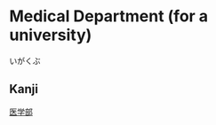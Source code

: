 # Medical Department (for a university)
いがくぶ

## Kanji
[医](../Kanji/kanji-dict/医.md)[学](../Kanji/kanji-dict/学.md)[部](../Kanji/kanji-dict/部.md)